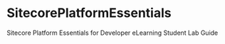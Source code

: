 # SitecorePlatformEssentials
Sitecore Platform Essentials for Developer eLearning Student Lab Guide

